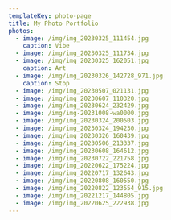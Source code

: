 ```yaml
---
templateKey: photo-page
title: My Photo Portfolio
photos:
  - image: /img/img_20230325_111454.jpg
    caption: Vibe
  - image: /img/img_20230325_111734.jpg
  - image: /img/img_20230325_162051.jpg
    caption: Art
  - image: /img/img_20230326_142728_971.jpg
    caption: Stop
  - image: /img/img_20230507_021131.jpg
  - image: /img/img_20230607_110320.jpg
  - image: /img/img_20230624_232429.jpg
  - image: /img/img-20231008-wa0000.jpg
  - image: /img/img_20230324_200503.jpg
  - image: /img/img_20230324_194230.jpg
  - image: /img/img_20230326_160439.jpg
  - image: /img/img_20230506_213337.jpg
  - image: /img/img_20230608_164612.jpg
  - image: /img/img_20230722_221758.jpg
  - image: /img/img_20220622_175224.jpg
  - image: /img/img_20220717_132643.jpg
  - image: /img/img_20220808_160550.jpg
  - image: /img/img_20220822_123554_915.jpg
  - image: /img/img_20221217_144805.jpg
  - image: /img/img_20220625_222938.jpg
---
```

